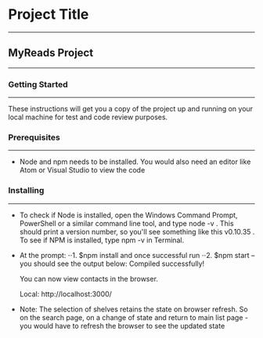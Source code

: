 # Project Title

---
## MyReads Project

---
### Getting Started

---
These instructions will get you a copy of the project up and running on your local machine for test and code review purposes. 

### Prerequisites
---
* Node and npm needs to be installed. You would also need an editor like Atom or Visual Studio to view the code
### Installing
---
* To check if Node is installed, open the Windows Command Prompt, PowerShell or a similar command line tool, and type node -v . This should print a version number, so you'll see something like this v0.10.35 . To see if NPM is installed, type npm -v in Terminal.

* At the prompt:
⋅⋅1. $npm install and once successful run
⋅⋅2. $npm start – you should see the output below:
	Compiled successfully!

	You can now view contacts in the browser.

  Local:            http://localhost:3000/

* Note:
The selection of shelves retains the state on browser refresh. So on the search page, on a change of state and return to main list page - you would have to refresh the browser to see the updated state


